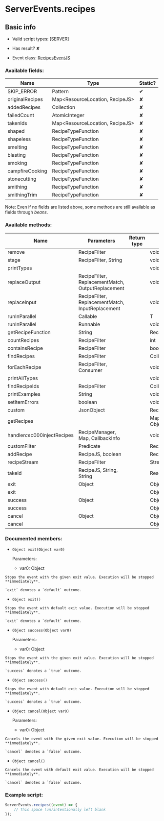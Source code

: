 # ServerEvents.recipes

## Basic info

- Valid script types: [SERVER]

- Has result? ✘

- Event class: [RecipesEventJS](https://github.com/KubeJS-Mods/KubeJS/tree/2001/common/src/main/java/dev/latvian/mods/kubejs/recipe/RecipesEventJS.java)

### Available fields:

| Name | Type | Static? |
| ---- | ---- | ------- |
| SKIP_ERROR | Pattern | ✔ |
| originalRecipes | Map<ResourceLocation, RecipeJS> | ✘ |
| addedRecipes | Collection<RecipeJS> | ✘ |
| failedCount | AtomicInteger | ✘ |
| takenIds | Map<ResourceLocation, RecipeJS> | ✘ |
| shaped | RecipeTypeFunction | ✘ |
| shapeless | RecipeTypeFunction | ✘ |
| smelting | RecipeTypeFunction | ✘ |
| blasting | RecipeTypeFunction | ✘ |
| smoking | RecipeTypeFunction | ✘ |
| campfireCooking | RecipeTypeFunction | ✘ |
| stonecutting | RecipeTypeFunction | ✘ |
| smithing | RecipeTypeFunction | ✘ |
| smithingTrim | RecipeTypeFunction | ✘ |

Note: Even if no fields are listed above, some methods are still available as fields through *beans*.

### Available methods:

| Name | Parameters | Return type | Static? |
| ---- | ---------- | ----------- | ------- |
| remove | RecipeFilter |  | void | ✘ |
| stage | RecipeFilter, String |  | void | ✘ |
| printTypes |  |  | void | ✘ |
| replaceOutput | RecipeFilter, ReplacementMatch, OutputReplacement |  | void | ✘ |
| replaceInput | RecipeFilter, ReplacementMatch, InputReplacement |  | void | ✘ |
| runInParallel | Callable<T> |  | T | ✔ |
| runInParallel | Runnable |  | void | ✔ |
| getRecipeFunction | String |  | RecipeTypeFunction | ✘ |
| countRecipes | RecipeFilter |  | int | ✘ |
| containsRecipe | RecipeFilter |  | boolean | ✘ |
| findRecipes | RecipeFilter |  | Collection<RecipeJS> | ✘ |
| forEachRecipe | RecipeFilter, Consumer<RecipeJS> |  | void | ✘ |
| printAllTypes |  |  | void | ✘ |
| findRecipeIds | RecipeFilter |  | Collection<ResourceLocation> | ✘ |
| printExamples | String |  | void | ✘ |
| setItemErrors | boolean |  | void | ✘ |
| custom | JsonObject |  | RecipeJS | ✘ |
| getRecipes |  |  | Map<String, Object> | ✘ |
| handler$cec000$injectRecipes | RecipeManager, Map, CallbackInfo |  | void | ✘ |
| customFilter | Predicate<RecipeKJS> |  | RecipeFilter | ✘ |
| addRecipe | RecipeJS, boolean |  | RecipeJS | ✘ |
| recipeStream | RecipeFilter |  | Stream<RecipeJS> | ✘ |
| takeId | RecipeJS, String, String |  | ResourceLocation | ✘ |
| exit | Object |  | Object | ✘ |
| exit |  |  | Object | ✘ |
| success | Object |  | Object | ✘ |
| success |  |  | Object | ✘ |
| cancel | Object |  | Object | ✘ |
| cancel |  |  | Object | ✘ |


### Documented members:

- `Object exit(Object var0)`

  Parameters:
  - var0: Object

```
Stops the event with the given exit value. Execution will be stopped **immediately**.

`exit` denotes a `default` outcome.
```

- `Object exit()`
```
Stops the event with default exit value. Execution will be stopped **immediately**.

`exit` denotes a `default` outcome.
```

- `Object success(Object var0)`

  Parameters:
  - var0: Object

```
Stops the event with the given exit value. Execution will be stopped **immediately**.

`success` denotes a `true` outcome.
```

- `Object success()`
```
Stops the event with default exit value. Execution will be stopped **immediately**.

`success` denotes a `true` outcome.
```

- `Object cancel(Object var0)`

  Parameters:
  - var0: Object

```
Cancels the event with the given exit value. Execution will be stopped **immediately**.

`cancel` denotes a `false` outcome.
```

- `Object cancel()`
```
Cancels the event with default exit value. Execution will be stopped **immediately**.

`cancel` denotes a `false` outcome.
```



### Example script:

```js
ServerEvents.recipes((event) => {
	// This space (un)intentionally left blank
});
```

